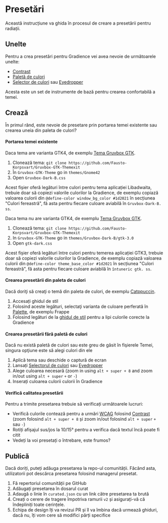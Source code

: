 # Presetări

Această instrucțiune va ghida în procesul de creare a presetării pentru radiații.

## Unelte

Pentru a crea presetări pentru Gradience vei avea nevoie de următoarele unelte:

- [Contrast](https://flathub.org/apps/details/org.gnome.design.Contrast)
- [Paletă de culori](https://flathub.org/apps/details/org.gnome.design.Palette)
- [Selector de culori](https://extensions.gnome.org/extension/3396/color-picker) sau [Eyedropper](https://github.com/FineFindus/eyedropper)

Acesta este un set de instrumente de bază pentru crearea confortabilă a temei.

## Crează

În primul rând, este nevoie de presetare prin portarea temei existente sau crearea uneia din paleta de culori?

#### Portarea temei existente

Daca tema are varianta GTK4, de exemplu [Tema Gruvbox GTK](https://github.com/Fausto-Korpsvart/Gruvbox-GTK-Theme).

1. Clonează tema: `git clone https://github.com/Fausto-Korpsvart/Gruvbox-GTK-Themexit`
2. În `Gruvbox-GTK-Theme` go in `themes/Gnome42`
3. Open `Gruvbox-Dark-B.css`

Acest fișier oferă legături între culori pentru tema aplicației Libadwaita, trebuie doar să copiezi valorile culorilor la Gradience, de exemplu copiază valoarea culorii din `@define-color window_bg_color #1d2021` în secțiunea "Culori fereastră", fă asta pentru fiecare culoare aviabilă în `Gruvbox-Dark-B. ss`.

Daca tema nu are varianta GTK4, de exemplu [Tema Gruvbox GTK](https://github.com/Fausto-Korpsvart/Gruvbox-GTK-Theme).

1. Clonează tema: `git clone https://github.com/Fausto-Korpsvart/Gruvbox-GTK-Themexit`
2. In `Gruvbox-GTK-Theme` go in `themes/Gruvbox-Dark-B/gtk-3.0`
3. Open `gtk-dark.css`

Acest fișier oferă legături între culori pentru temerea aplicației GTK3, trebuie doar să copiezi valorile culorilor la Gradience, de exemplu copiază valoarea culorii din `@define-color theme_base_color #1d2021` în secțiunea "Culori fereastră", fă asta pentru fiecare culoare aviabilă în `întuneric gtk. ss`.

#### Crearea presetării din paleta de culori

Dacă doriţi să creaţi o temă din paleta de culori, de exemplu [Catppuccin](https://github.com/catppuccin/catppuccin).

1. Accesați ghidul de stil [](https://github.com/catppuccin/catppuccin/blob/main/docs/style-guide.md)
2. Folosind aceste legături, selectaţi varianta de culoare perferată în [Palette](https://github.com/catppuccin/catppuccin#-palettes), de exemplu Frappe<unk>
3. Folosind legături de la [ghidul de stil](https://github.com/catppuccin/catppuccin/blob/main/docs/style-guide.md) pentru a lipi culorile corecte la Gradience

#### Crearea presetării fără paletă de culori

Dacă nu există paletă de culori sau este greu de găsit în fişierele Temei, singura opţiune este să alegi culori din ele

1. Aplică tema sau deschide o captură de ecran
2. Lansați [Selectorul de culori](https://extensions.gnome.org/extension/3396/color-picker) sau [Eyedropper](https://github.com/FineFindus/eyedropper)
3. Alege culoarea necesară (zoom in using `alt + super + 8` and zoom in/out using `alt + super` `+` or `-`)
4. Inserați culoarea culorii culorii în Gradience

#### Verifică calitatea presetării

Pentru a trimite presetarea trebuie să verificați următoarele lucruri:

- Verifică culorile contează pentru a urmări [WCAG](https://www.w3.org/WAI/standards-guidelines/wcag) folosind [Contrast](https://flathub.org/apps/details/org.gnome.design.Contrast) (zoom folosind `alt + super + 8` și zoom in/out folosind `alt + super` `+` sau `-`)
- Rotiți afișajul sus/jos la 10/15° pentru a verifica dacă textul încă poate fi citit
- Vedeți la voi presetați o întrebare, este frumos?

## Publică

Dacă doriți, puteți adăuga presetarea la repo-ul comunității. Făcând asta, utilizatorii pot descărca presetarea folosind managerul presetat.

1. Fă repertoriul comunității pe GitHub
2. Adăugați presetarea în dosarul curat
3. Adaugă o linie în `curated.json` cu un link către presetarea ta brută
4. Creați o cerere de tragere împotriva ramurii `v2` și asigurați-vă că îndepliniți toate cerințele.
5. Echipa de design îți va revizui PR și îl va îmbina dacă urmează ghiduri, dacă nu, îți vom cere să modifici părți specifice

